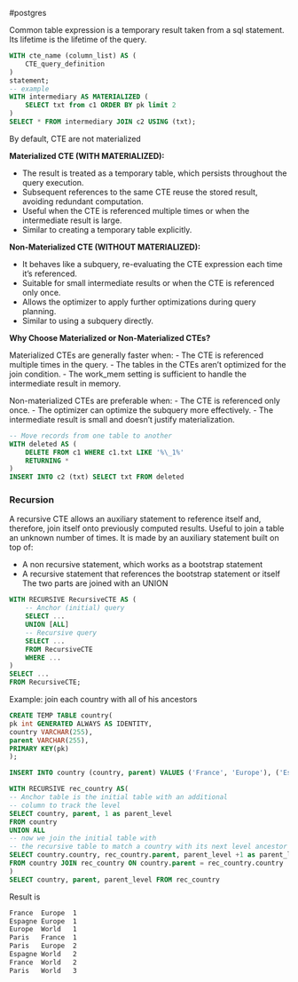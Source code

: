 #postgres

Common table expression is a temporary result taken from a sql statement. Its lifetime is the lifetime of the query.
```sql
WITH cte_name (column_list) AS (
	CTE_query_definition
)
statement;
-- example
WITH intermediary AS MATERIALIZED (
	SELECT txt from c1 ORDER BY pk limit 2
)
SELECT * FROM intermediary JOIN c2 USING (txt);
```
By default, CTE are not materialized

**Materialized CTE (WITH MATERIALIZED):**
- The result is treated as a temporary table, which persists throughout the query execution.
- Subsequent references to the same CTE reuse the stored result, avoiding redundant computation.
- Useful when the CTE is referenced multiple times or when the intermediate result is large.
- Similar to creating a temporary table explicitly.

**Non-Materialized CTE (WITHOUT MATERIALIZED):**
- It behaves like a subquery, re-evaluating the CTE expression each time it’s referenced.
- Suitable for small intermediate results or when the CTE is referenced only once.
- Allows the optimizer to apply further optimizations during query planning.
- Similar to using a subquery directly.

**Why Choose Materialized or Non-Materialized CTEs?**

Materialized CTEs are generally faster when:
    - The CTE is referenced multiple times in the query.
    - The tables in the CTEs aren’t optimized for the join condition.
    - The work_mem setting is sufficient to handle the intermediate result in memory.
    
Non-materialized CTEs are preferable when:
    - The CTE is referenced only once.
    - The optimizer can optimize the subquery more effectively.
    - The intermediate result is small and doesn’t justify materialization.

```sql
-- Move records from one table to another
WITH deleted AS (
	DELETE FROM c1 WHERE c1.txt LIKE '%\_1%'
	RETURNING *
)
INSERT INTO c2 (txt) SELECT txt FROM deleted
```

### Recursion
A recursive CTE allows an auxiliary statement to reference itself and, therefore, join itself onto previously computed results. Useful to join a table an unknown number of times. 
It is made by an auxiliary statement built on top of:
- A non recursive statement, which works as a bootstrap statement
- A recursive statement that references the bootstrap statement or itself
The two parts are joined with an UNION

```sql
WITH RECURSIVE RecursiveCTE AS (
    -- Anchor (initial) query
    SELECT ...
    UNION [ALL]
    -- Recursive query
    SELECT ...
    FROM RecursiveCTE
    WHERE ...
)
SELECT ...
FROM RecursiveCTE;
```
Example: join each country with all of his ancestors
```sql
CREATE TEMP TABLE country(
pk int GENERATED ALWAYS AS IDENTITY,
country VARCHAR(255),
parent VARCHAR(255),
PRIMARY KEY(pk)
);

INSERT INTO country (country, parent) VALUES ('France', 'Europe'), ('Espagne', 'Europe'), ('Europe', 'World'), ('Paris', 'France');

WITH RECURSIVE rec_country AS(
-- Anchor table is the initial table with an additional
-- column to track the level
SELECT country, parent, 1 as parent_level
FROM country
UNION ALL
-- now we join the initial table with 
-- the recursive table to match a country with its next level ancestor
SELECT country.country, rec_country.parent, parent_level +1 as parent_level
FROM country JOIN rec_country ON country.parent = rec_country.country
)
SELECT country, parent, parent_level FROM rec_country
```
Result is
```txt
France	Europe	1
Espagne	Europe	1
Europe	World	1
Paris	France	1
Paris	Europe	2
Espagne	World	2
France	World	2
Paris	World	3
```